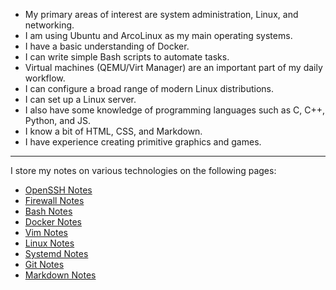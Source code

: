 - My primary areas of interest are system administration, Linux, and networking.
- I am using Ubuntu and ArcoLinux as my main operating systems.
- I have a basic understanding of Docker.
- I can write simple Bash scripts to automate tasks.
- Virtual machines (QEMU/Virt Manager) are an important part of my daily workflow.
- I can configure a broad range of modern Linux distributions.
- I can set up a Linux server.
- I also have some knowledge of programming languages such as C, C++, Python, and JS.
- I know a bit of HTML, CSS, and Markdown. 
- I have experience creating primitive graphics and games.

---

  I store my notes on various technologies on the following pages:

- [OpenSSH Notes](https://github.com/elicia4/openssh-notes)
- [Firewall Notes](https://github.com/elicia4/firewall-notes)
- [Bash Notes](https://github.com/elicia4/bash-notes)
- [Docker Notes](https://github.com/elicia4/docker-notes)
- [Vim Notes](https://github.com/elicia4/vim-notes)
- [Linux Notes](https://github.com/elicia4/linux-notes)
- [Systemd Notes](https://github.com/elicia4/systemd-notes)
- [Git Notes](https://github.com/elicia4/git-notes)
- [Markdown Notes](https://github.com/elicia4/markdown-notes)
